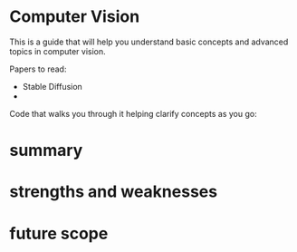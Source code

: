 # Computer Vision

This is a guide that will help you understand basic concepts and advanced topics in computer vision.

Papers to read:
* Stable Diffusion
* 
Code that walks you through it helping clarify concepts as you go:

# summary
# strengths and weaknesses
# future scope